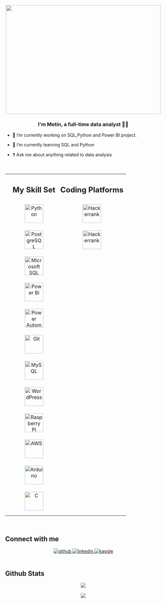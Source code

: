<div align="center">
<img src="https://media0.giphy.com/media/LgBmxYkVzvy9O/giphy.gif?cid=ecf05e4717zgkjqrgdocikmh5zm0cxs2spqq3yh0frdggz6v&ep=v1_gifs_search&rid=giphy.gif&ct=g" align="center" height="350" width="500" />
</div>  
  

### <div align="center">I'm Metin, a full-time data analyst 👨‍💻</div>  
  

- 🔭 I’m currently working on SQL,Python and Power BI project. 
  

- 🌱 I’m currently learning SQL and Python  
  

- ❓ Ask me about anything related to data analysis  
  

<br/>  




<table><tr><td valign="top"">
  


</td><td valign="top">

## <div align="center"> My Skill Set </div>  

<div align="center">  <a href="https://www.python.org/" target="_blank"><img style="margin: 12px" src="https://profilinator.rishav.dev/skills-assets/python-original.svg" alt="Python" height="60" /> </a> </div>   
<div align="center"><a href="https://www.postgresql.org/" target="_blank"><img style="margin: 12px" src="https://profilinator.rishav.dev/skills-assets/postgresql-original-wordmark.svg" alt="PostgreSQL" height="60" /></a> </div>  
<div align="center"><a href="https://www.microsoft.com/en-us/sql-server" target="_blank"><img style="margin: 12px" src="https://camo.githubusercontent.com/42dfd0950d93092d82d677877fe87d5bab1e2acccc1110bf0f9dd755988ccb7e/68747470733a2f2f7777772e7376677265706f2e636f6d2f73686f772f3330333232392f6d6963726f736f66742d73716c2d7365727665722d6c6f676f2e737667" alt="Microsoft SQL" height="60" /></a> </div>  
<div align="center"><a href="https://powerbi.microsoft.com/en-us/" target="_blank"><img style="margin: 12px" src="https://profilinator.rishav.dev/skills-assets/powerbi.png" alt="Power Bi" height="60" /></a> </div>  
<div align="center"><a href="https://powerautomate.microsoft.com/en-us/" target="_blank"><img style="margin: 12px" src="https://cdn.techcommunity.microsoft.com/assets/PowerPlatform/xuPlE1EJ_400x400.png" alt="Power Automate" height="60" /></a>  </div>  

<div align="center"><a href="https://github.com/" target="_blank"><img style="margin: 12px" src="https://profilinator.rishav.dev/skills-assets/git-scm-icon.svg" alt="Git" height="60" /></a>  </div>  
<div align="center"><a href="https://www.mysql.com/" target="_blank"><img style="margin: 12px" src="https://profilinator.rishav.dev/skills-assets/mysql-original-wordmark.svg" alt="MySQL" height="60" /></a>  </div>  
<div align="center"><a href="https://wordpress.com/" target="_blank"><img style="margin: 12px" src="https://profilinator.rishav.dev/skills-assets/wordpress.png" alt="WordPress" height="60" /></a> </div>   
<div align="center"><a href="https://www.raspberrypi.org/" target="_blank"><img style="margin: 12px" src="https://profilinator.rishav.dev/skills-assets/raspberrypi.png" alt="Raspberry Pi" height="60" /></a></div>    
<div align="center"><a href="https://aws.amazon.com/" target="_blank"><img style="margin: 12px" src="https://profilinator.rishav.dev/skills-assets/amazonwebservices-original-wordmark.svg" alt="AWS" height="60" /></a> </div>   
<div align="center"><a href="https://www.arduino.cc/" target="_blank"><img style="margin: 12px" src="https://profilinator.rishav.dev/skills-assets/arduino.png" alt="Arduino" height="60" /></a></div>    
<div align="center"><a href="https://www.cprogramming.com/" target="_blank"><img style="margin: 12px" src="https://profilinator.rishav.dev/skills-assets/c-original.svg" alt="C" height="60" /></a> </div>   


</td><td valign="top">

## Coding Platforms
<div align="center">  
<div align="center"><a href="https://www.hackerrank.com/metincan_ayar" target="_blank"><img style="margin: 12px" src="https://cdn.worldvectorlogo.com/logos/hackerrank.svg" alt="Hackerrank" height="60" /></a> </div> 
<div align="center"><a href="https://academy.patika.dev/tr/certificates/00db69b1" target="_blank"><img style="margin: 12px" src="https://global-uploads.webflow.com/6097e0eca1e87557da031fef/609859a191abe5d64b17fed3_Patika%20logo.png" alt="Hackerrank" height="60" /></a>  

</div>

</td></tr></table>  

<br/>  


## Connect with me  
<div align="center">
<a href="https://github.com/https://github.com/metincanayar" target="_blank">
<img src=https://img.shields.io/badge/github-%2324292e.svg?&style=for-the-badge&logo=github&logoColor=white alt=github style="margin-bottom: 5px;" />
</a>
<a href="https://linkedin.com/in/mcan-ayar" target="_blank">
<img src=https://img.shields.io/badge/linkedin-%231E77B5.svg?&style=for-the-badge&logo=linkedin&logoColor=white alt=linkedin style="margin-bottom: 5px;" />
</a>
<a href="https://www.kaggle.com/metincan" target="_blank">
<img src=https://img.shields.io/badge/kaggle-%2344BAE8.svg?&style=for-the-badge&logo=kaggle&logoColor=white alt=kaggle style="margin-bottom: 5px;" />
</a>  
</div>  
  

<br/>  


## Github Stats  
<div align="center"><img src="https://github-readme-stats.vercel.app/api?username=metincanayar&show_icons=true&count_private=true&hide_border=true" align="center" /></div>  

<br/>  

<div align="center">
<img src="https://komarev.com/ghpvc/?username=metincanayar&&style=flat-square" align="center" />
</div>  
  

<br/>  

<div align="center"></div>
<br />
